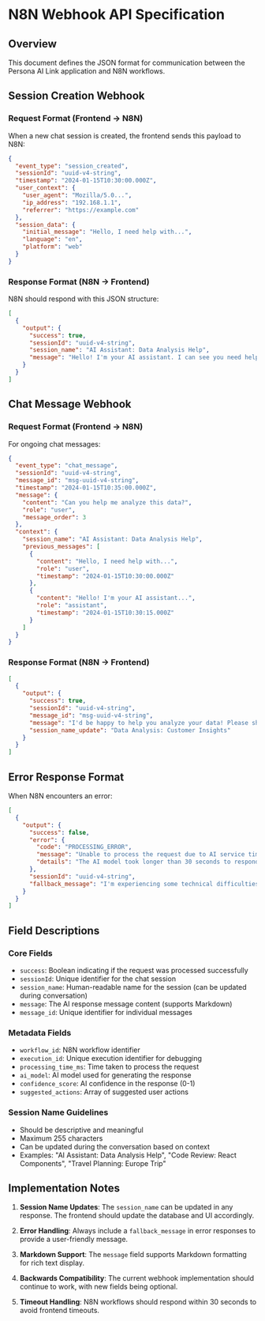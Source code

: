 # N8N Webhook API Specification

## Overview
This document defines the JSON format for communication between the Persona AI Link application and N8N workflows.

## Session Creation Webhook

### Request Format (Frontend → N8N)

When a new chat session is created, the frontend sends this payload to N8N:

```json
{
  "event_type": "session_created",
  "sessionId": "uuid-v4-string",
  "timestamp": "2024-01-15T10:30:00.000Z",
  "user_context": {
    "user_agent": "Mozilla/5.0...",
    "ip_address": "192.168.1.1",
    "referrer": "https://example.com"
  },
  "session_data": {
    "initial_message": "Hello, I need help with...",
    "language": "en",
    "platform": "web"
  }
}
```

### Response Format (N8N → Frontend)

N8N should respond with this JSON structure:

```json
[
  {
    "output": {
      "success": true,
      "sessionId": "uuid-v4-string",
      "session_name": "AI Assistant: Data Analysis Help",
      "message": "Hello! I'm your AI assistant. I can see you need help with data analysis. How can I assist you today?"
    }
  }
]
```

## Chat Message Webhook

### Request Format (Frontend → N8N)

For ongoing chat messages:

```json
{
  "event_type": "chat_message",
  "sessionId": "uuid-v4-string",
  "message_id": "msg-uuid-v4-string",
  "timestamp": "2024-01-15T10:35:00.000Z",
  "message": {
    "content": "Can you help me analyze this data?",
    "role": "user",
    "message_order": 3
  },
  "context": {
    "session_name": "AI Assistant: Data Analysis Help",
    "previous_messages": [
      {
        "content": "Hello, I need help with...",
        "role": "user",
        "timestamp": "2024-01-15T10:30:00.000Z"
      },
      {
        "content": "Hello! I'm your AI assistant...",
        "role": "assistant",
        "timestamp": "2024-01-15T10:30:15.000Z"
      }
    ]
  }
}
```

### Response Format (N8N → Frontend)

```json
[
  {
    "output": {
      "success": true,
      "sessionId": "uuid-v4-string",
      "message_id": "msg-uuid-v4-string",
      "message": "I'd be happy to help you analyze your data! Please share the dataset or describe what specific analysis you need.",
      "session_name_update": "Data Analysis: Customer Insights"
    }
  }
]
```

## Error Response Format

When N8N encounters an error:

```json
[
  {
    "output": {
      "success": false,
      "error": {
        "code": "PROCESSING_ERROR",
        "message": "Unable to process the request due to AI service timeout",
        "details": "The AI model took longer than 30 seconds to respond"
      },
      "sessionId": "uuid-v4-string",
      "fallback_message": "I'm experiencing some technical difficulties. Please try again in a moment."
    }
  }
]
```

## Field Descriptions

### Core Fields
- `success`: Boolean indicating if the request was processed successfully
- `sessionId`: Unique identifier for the chat session
- `session_name`: Human-readable name for the session (can be updated during conversation)
- `message`: The AI response message content (supports Markdown)
- `message_id`: Unique identifier for individual messages

### Metadata Fields
- `workflow_id`: N8N workflow identifier
- `execution_id`: Unique execution identifier for debugging
- `processing_time_ms`: Time taken to process the request
- `ai_model`: AI model used for generating the response
- `confidence_score`: AI confidence in the response (0-1)
- `suggested_actions`: Array of suggested user actions

### Session Name Guidelines
- Should be descriptive and meaningful
- Maximum 255 characters
- Can be updated during the conversation based on context
- Examples: "AI Assistant: Data Analysis Help", "Code Review: React Components", "Travel Planning: Europe Trip"

## Implementation Notes

1. **Session Name Updates**: The `session_name` can be updated in any response. The frontend should update the database and UI accordingly.

2. **Error Handling**: Always include a `fallback_message` in error responses to provide a user-friendly message.

3. **Markdown Support**: The `message` field supports Markdown formatting for rich text display.

4. **Backwards Compatibility**: The current webhook implementation should continue to work, with new fields being optional.

5. **Timeout Handling**: N8N workflows should respond within 30 seconds to avoid frontend timeouts.